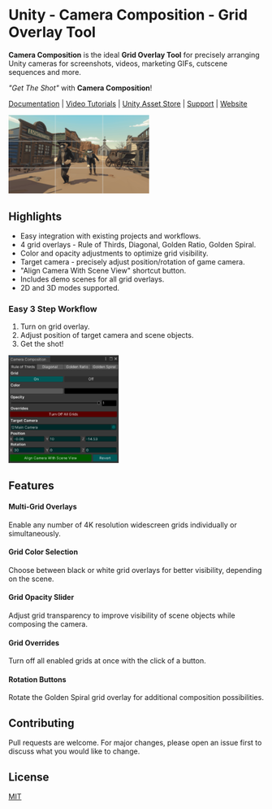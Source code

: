 # Unity - Camera Composition - Grid Overlay Tool

**Camera Composition** is the ideal **Grid Overlay Tool** for precisely arranging
Unity cameras for screenshots, videos, marketing GIFs, cutscene sequences and more.

_"Get The Shot"_ with **Camera Composition**!

[Documentation](https://docs.google.com/document/d/1eceQLapMt2l11uRRauVmcrll81BtNNpcoJQ8P790Abc/edit?usp=sharing) |
[Video Tutorials](https://youtube.com/playlist?list=PLW7JM-u_dqgA2rYq5MrJfmKQ44q2_emNv) |
[Unity Asset Store](https://assetstore.unity.com/packages/tools/camera/camera-composition-grid-overlay-tool-202816) |
[Support](mailto:jordan@cassady.me) |
[Website](https://jordan.cassady.me/)

<img src="Images/western_chase_rule_of_thirds.gif" width="55%" height="55%">


## Highlights

- Easy integration with existing projects and workflows.
- 4 grid overlays - Rule of Thirds, Diagonal, Golden Ratio, Golden Spiral.
- Color and opacity adjustments to optimize grid visibility.
- Target camera - precisely adjust position/rotation of game camera.
- "Align Camera With Scene View" shortcut button.
- Includes demo scenes for all grid overlays.
- 2D and 3D modes supported.

### Easy 3 Step Workflow

1. Turn on grid overlay.
2. Adjust position of target camera and scene objects.
3. Get the shot!

<img src="Images/editor_window_rule_of_thirds.png" width="43%" height="43%">

## Features
#### Multi-Grid Overlays

Enable any number of 4K resolution widescreen grids individually or simultaneously.


#### Grid Color Selection

Choose between black or white grid overlays for better visibility, depending on the scene.


#### Grid Opacity Slider

Adjust grid transparency to improve visibility of scene objects while composing the camera.


#### Grid Overrides

Turn off all enabled grids at once with the click of a button.


#### Rotation Buttons

Rotate the Golden Spiral grid overlay for additional composition possibilities.

## Contributing

Pull requests are welcome. For major changes, please open an issue first
to discuss what you would like to change.

## License

[MIT](https://choosealicense.com/licenses/mit/)
